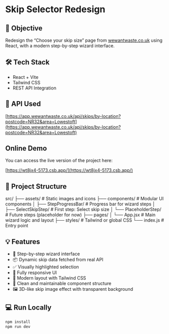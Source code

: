 # Skip Selector Redesign

## 🎯 Objective
Redesign the “Choose your skip size” page from [wewantwaste.co.uk](https://wewantwaste.co.uk) using React, with a modern step-by-step wizard interface.

## 🛠 Tech Stack
- React + Vite
- Tailwind CSS
- REST API Integration

## 📡 API Used
[https://app.wewantwaste.co.uk/api/skips/by-location?postcode=NR32&area=Lowestoft](https://app.wewantwaste.co.uk/api/skips/by-location?postcode=NR32&area=Lowestoft)

## Online Demo

You can access the live version of the project here:

[https://wt8jx4-5173.csb.app/](https://wt8jx4-5173.csb.app/)


## 📁 Project Structure

src/
├── assets/ # Static images and icons
├── components/ # Modular UI components
│ ├── StepProgressBar/ # Progress bar for wizard steps
│ ├── SelectSkipStep/ # First step: Select skip size
│ └── PlaceholderStep/ # Future steps (placeholder for now)
├── pages/
│ └── App.jsx # Main wizard logic and layout
├── styles/ # Tailwind or global CSS
└── index.js # Entry point



## 💡 Features
- 🔄 Step-by-step wizard interface
- 📦 Dynamic skip data fetched from real API
- ✅ Visually highlighted selection
- 📱 Fully responsive UI
- 🎨 Modern layout with Tailwind CSS
- 🧠 Clean and maintainable component structure
- 🖼️ 3D-like skip image effect with transparent background

## 💻 Run Locally

```bash
npm install
npm run dev
